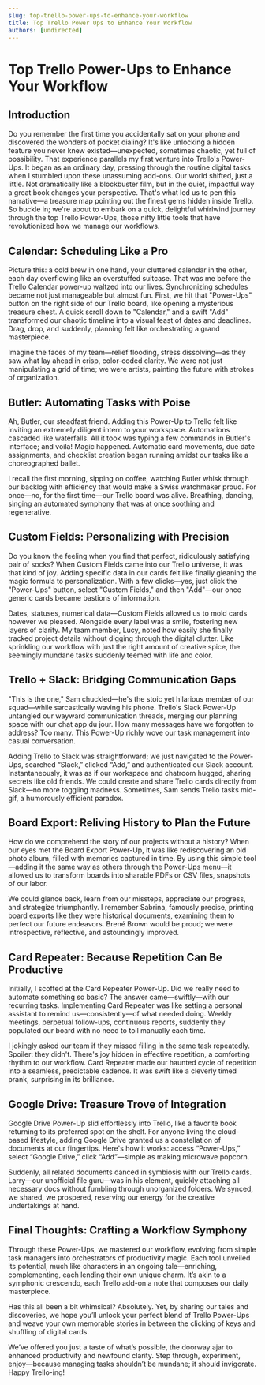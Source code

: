 ```yaml
---
slug: top-trello-power-ups-to-enhance-your-workflow
title: Top Trello Power Ups to Enhance Your Workflow
authors: [undirected]
---
```



# Top Trello Power-Ups to Enhance Your Workflow

## Introduction

Do you remember the first time you accidentally sat on your phone and discovered the wonders of pocket dialing? It's like unlocking a hidden feature you never knew existed—unexpected, sometimes chaotic, yet full of possibility. That experience parallels my first venture into Trello's Power-Ups. It began as an ordinary day, pressing through the routine digital tasks when I stumbled upon these unassuming add-ons. Our world shifted, just a little. Not dramatically like a blockbuster film, but in the quiet, impactful way a great book changes your perspective. That's what led us to pen this narrative—a treasure map pointing out the finest gems hidden inside Trello. So buckle in; we're about to embark on a quick, delightful whirlwind journey through the top Trello Power-Ups, those nifty little tools that have revolutionized how we manage our workflows.

## Calendar: Scheduling Like a Pro

Picture this: a cold brew in one hand, your cluttered calendar in the other, each day overflowing like an overstuffed suitcase. That was me before the Trello Calendar power-up waltzed into our lives. Synchronizing schedules became not just manageable but almost fun. First, we hit that "Power-Ups" button on the right side of our Trello board, like opening a mysterious treasure chest. A quick scroll down to "Calendar," and a swift "Add" transformed our chaotic timeline into a visual feast of dates and deadlines. Drag, drop, and suddenly, planning felt like orchestrating a grand masterpiece.

Imagine the faces of my team—relief flooding, stress dissolving—as they saw what lay ahead in crisp, color-coded clarity. We were not just manipulating a grid of time; we were artists, painting the future with strokes of organization.

## Butler: Automating Tasks with Poise

Ah, Butler, our steadfast friend. Adding this Power-Up to Trello felt like inviting an extremely diligent intern to your workspace. Automations cascaded like waterfalls. All it took was typing a few commands in Butler's interface; and voila! Magic happened. Automatic card movements, due date assignments, and checklist creation began running amidst our tasks like a choreographed ballet. 

I recall the first morning, sipping on coffee, watching Butler whisk through our backlog with efficiency that would make a Swiss watchmaker proud. For once—no, for the first time—our Trello board was alive. Breathing, dancing, singing an automated symphony that was at once soothing and regenerative.

## Custom Fields: Personalizing with Precision

Do you know the feeling when you find that perfect, ridiculously satisfying pair of socks? When Custom Fields came into our Trello universe, it was that kind of joy. Adding specific data in our cards felt like finally gleaning the magic formula to personalization. With a few clicks—yes, just click the "Power-Ups" button, select "Custom Fields," and then "Add"—our once generic cards became bastions of information.

Dates, statuses, numerical data—Custom Fields allowed us to mold cards however we pleased. Alongside every label was a smile, fostering new layers of clarity. My team member, Lucy, noted how easily she finally tracked project details without digging through the digital clutter. Like sprinkling our workflow with just the right amount of creative spice, the seemingly mundane tasks suddenly teemed with life and color.

## Trello + Slack: Bridging Communication Gaps

"This is the one," Sam chuckled—he's the stoic yet hilarious member of our squad—while sarcastically waving his phone. Trello's Slack Power-Up untangled our wayward communication threads, merging our planning space with our chat app du jour. How many messages have we forgotten to address? Too many. This Power-Up richly wove our task management into casual conversation.

Adding Trello to Slack was straightforward; we just navigated to the Power-Ups, searched “Slack,” clicked “Add,” and authenticated our Slack account. Instantaneously, it was as if our workspace and chatroom hugged, sharing secrets like old friends. We could create and share Trello cards directly from Slack—no more toggling madness. Sometimes, Sam sends Trello tasks mid-gif, a humorously efficient paradox.

## Board Export: Reliving History to Plan the Future

How do we comprehend the story of our projects without a history? When our eyes met the Board Export Power-Up, it was like rediscovering an old photo album, filled with memories captured in time. By using this simple tool—adding it the same way as others through the Power-Ups menu—it allowed us to transform boards into sharable PDFs or CSV files, snapshots of our labor.

We could glance back, learn from our missteps, appreciate our progress, and strategize triumphantly. I remember Sabrina, famously precise, printing board exports like they were historical documents, examining them to perfect our future endeavors. Brené Brown would be proud; we were introspective, reflective, and astoundingly improved.

## Card Repeater: Because Repetition Can Be Productive

Initially, I scoffed at the Card Repeater Power-Up. Did we really need to automate something so basic? The answer came—swiftly—with our recurring tasks. Implementing Card Repeater was like setting a personal assistant to remind us—consistently—of what needed doing. Weekly meetings, perpetual follow-ups, continuous reports, suddenly they populated our board with no need to toil manually each time.

I jokingly asked our team if they missed filling in the same task repeatedly. Spoiler: they didn't. There's joy hidden in effective repetition, a comforting rhythm to our workflow. Card Repeater made our haunted cycle of repetition into a seamless, predictable cadence. It was swift like a cleverly timed prank, surprising in its brilliance.

## Google Drive: Treasure Trove of Integration 

Google Drive Power-Up slid effortlessly into Trello, like a favorite book returning to its preferred spot on the shelf. For anyone living the cloud-based lifestyle, adding Google Drive granted us a constellation of documents at our fingertips. Here's how it works: access “Power-Ups,” select “Google Drive,” click “Add”—simple as making microwave popcorn. 

Suddenly, all related documents danced in symbiosis with our Trello cards. Larry—our unofficial file guru—was in his element, quickly attaching all necessary docs without fumbling through unorganized folders. We synced, we shared, we prospered, reserving our energy for the creative undertakings at hand.

## Final Thoughts: Crafting a Workflow Symphony

Through these Power-Ups, we mastered our workflow, evolving from simple task managers into orchestrators of productivity magic. Each tool unveiled its potential, much like characters in an ongoing tale—enriching, complementing, each lending their own unique charm. It’s akin to a symphonic crescendo, each Trello add-on a note that composes our daily masterpiece.

Has this all been a bit whimsical? Absolutely. Yet, by sharing our tales and discoveries, we hope you’ll unlock your perfect blend of Trello Power-Ups and weave your own memorable stories in between the clicking of keys and shuffling of digital cards.

We’ve offered you just a taste of what’s possible, the doorway ajar to enhanced productivity and newfound clarity. Step through, experiment, enjoy—because managing tasks shouldn’t be mundane; it should invigorate. Happy Trello-ing!